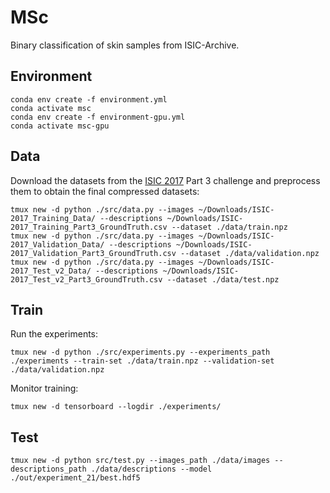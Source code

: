 # MSc

Binary classification of skin samples from ISIC-Archive.

## Environment

```
conda env create -f environment.yml
conda activate msc
conda env create -f environment-gpu.yml
conda activate msc-gpu
```

## Data

Download the datasets from the [ISIC 2017](https://challenge.kitware.com/#challenge/n/ISIC_2017%3A_Skin_Lesion_Analysis_Towards_Melanoma_Detection) Part 3 challenge and preprocess them to obtain the final compressed datasets:

```
tmux new -d python ./src/data.py --images ~/Downloads/ISIC-2017_Training_Data/ --descriptions ~/Downloads/ISIC-2017_Training_Part3_GroundTruth.csv --dataset ./data/train.npz
tmux new -d python ./src/data.py --images ~/Downloads/ISIC-2017_Validation_Data/ --descriptions ~/Downloads/ISIC-2017_Validation_Part3_GroundTruth.csv --dataset ./data/validation.npz
tmux new -d python ./src/data.py --images ~/Downloads/ISIC-2017_Test_v2_Data/ --descriptions ~/Downloads/ISIC-2017_Test_v2_Part3_GroundTruth.csv --dataset ./data/test.npz
```

## Train

Run the experiments:

```
tmux new -d python ./src/experiments.py --experiments_path ./experiments --train-set ./data/train.npz --validation-set ./data/validation.npz
```

Monitor training:

```
tmux new -d tensorboard --logdir ./experiments/
```

## Test

```
tmux new -d python src/test.py --images_path ./data/images --descriptions_path ./data/descriptions --model ./out/experiment_21/best.hdf5
```
